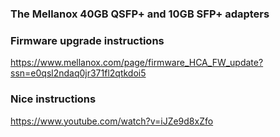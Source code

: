 ### The Mellanox 40GB QSFP+ and 10GB SFP+ adapters


### Firmware upgrade instructions
https://www.mellanox.com/page/firmware_HCA_FW_update?ssn=e0qsl2ndaq0jr371fl2qtkdoi5


### Nice instructions
https://www.youtube.com/watch?v=iJZe9d8xZfo
